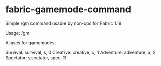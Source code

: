 # fabric-gamemode-command

Simple /gm command usable by non-ops for Fabric 1.19

Usage: /gm <gamemode>

Aliases for gamemodes:

Survival: survival, s, 0
Creative: creative, c, 1
Adventure: adventure, a, 2
Spectator: spectator, spec, 3

